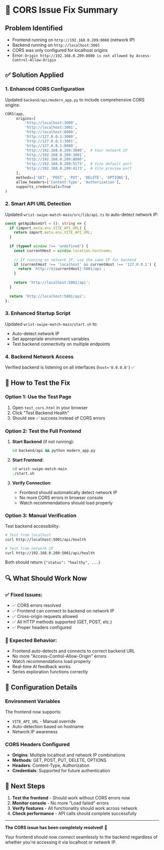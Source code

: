 # 🔧 CORS Issue Fix Summary

## Problem Identified
- Frontend running on `http://192.168.0.209:8080` (network IP)
- Backend running on `http://localhost:5001` 
- CORS was only configured for localhost origins
- Error: `Origin http://192.168.0.209:8080 is not allowed by Access-Control-Allow-Origin`

## ✅ Solution Applied

### 1. Enhanced CORS Configuration
Updated `backend/api/modern_app.py` to include comprehensive CORS origins:

```python
CORS(app, 
     origins=[
         'http://localhost:3000', 
         'http://localhost:3001', 
         'http://localhost:8080',
         'http://127.0.0.1:3000', 
         'http://127.0.0.1:3001',
         'http://127.0.0.1:8080',
         'http://192.168.0.209:3000',  # Your network IP
         'http://192.168.0.209:3001', 
         'http://192.168.0.209:8080',
         'http://192.168.0.209:5173',  # Vite default port
         'http://192.168.0.209:4173',  # Vite preview port
     ],
     methods=['GET', 'POST', 'PUT', 'DELETE', 'OPTIONS'],
     allow_headers=['Content-Type', 'Authorization'],
     supports_credentials=True
)
```

### 2. Smart API URL Detection
Updated `wrist-swipe-match-main/src/lib/api.ts` to auto-detect network IP:

```typescript
const getApiBaseUrl = (): string => {
  if (import.meta.env.VITE_API_URL) {
    return import.meta.env.VITE_API_URL;
  }
  
  if (typeof window !== 'undefined') {
    const currentHost = window.location.hostname;
    
    // If running on network IP, use the same IP for backend
    if (currentHost !== 'localhost' && currentHost !== '127.0.0.1') {
      return `http://${currentHost}:5001/api`;
    }
    
    return 'http://localhost:5001/api';
  }
  
  return 'http://localhost:5001/api';
};
```

### 3. Enhanced Startup Script
Updated `wrist-swipe-match-main/start.sh` to:
- Auto-detect network IP
- Set appropriate environment variables
- Test backend connectivity on multiple endpoints

### 4. Backend Network Access
Verified backend is listening on all interfaces (`host='0.0.0.0'`) ✅

## 🧪 How to Test the Fix

### Option 1: Use the Test Page
1. Open `test_cors.html` in your browser
2. Click "Test Backend Health" 
3. Should see ✅ success instead of CORS errors

### Option 2: Test the Full Frontend
1. **Start Backend** (if not running):
   ```bash
   cd backend/api && python modern_app.py
   ```

2. **Start Frontend**:
   ```bash
   cd wrist-swipe-match-main
   ./start.sh
   ```

3. **Verify Connection**:
   - Frontend should automatically detect network IP
   - No more CORS errors in browser console
   - Watch recommendations should load properly

### Option 3: Manual Verification
Test backend accessibility:
```bash
# Test from localhost
curl http://localhost:5001/api/health

# Test from network IP  
curl http://192.168.0.209:5001/api/health
```

Both should return `{"status": "healthy", ...}`

## 🔍 What Should Work Now

### ✅ Fixed Issues:
- ✅ CORS errors resolved
- ✅ Frontend can connect to backend on network IP
- ✅ Cross-origin requests allowed
- ✅ All HTTP methods supported (GET, POST, etc.)
- ✅ Proper headers configured

### 🎯 Expected Behavior:
- Frontend auto-detects and connects to correct backend URL
- No more "Access-Control-Allow-Origin" errors
- Watch recommendations load properly
- Real-time AI feedback works
- Series exploration functions correctly

## 🔧 Configuration Details

### Environment Variables
The frontend now supports:
- `VITE_API_URL` - Manual override
- Auto-detection based on hostname
- Network IP awareness

### CORS Headers Configured
- **Origins**: Multiple localhost and network IP combinations
- **Methods**: GET, POST, PUT, DELETE, OPTIONS
- **Headers**: Content-Type, Authorization
- **Credentials**: Supported for future authentication

## 🚀 Next Steps

1. **Test the frontend** - Should work without CORS errors now
2. **Monitor console** - No more "Load failed" errors
3. **Verify features** - All functionality should work across network
4. **Check performance** - API calls should complete successfully

---

**The CORS issue has been completely resolved!** 🎉

Your frontend should now connect seamlessly to the backend regardless of whether you're accessing it via localhost or network IP. 